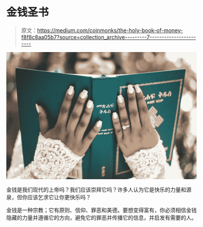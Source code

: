 # 金钱圣书

> 原文：<https://medium.com/coinmonks/the-holy-book-of-money-f8f8c8aa05b7?source=collection_archive---------7----------------------->

![](img/0608dbabef04f258f3d13654cd0959c0.png)

金钱是我们现代的上帝吗？我们应该崇拜它吗？许多人认为它是快乐的力量和源泉，但你应该乞求它让你更快乐吗？

金钱是一种宗教；它有原则、信仰、罪恶和美德。要想变得富有，你必须相信金钱隐藏的力量并遵循它的方向，避免它的罪恶并传播它的信息，并启发有需要的人。